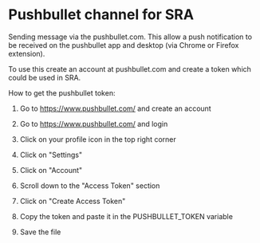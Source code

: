 # Pushbullet channel for SRA

Sending message via the pushbullet.com. This allow a push notification to be received on the pushbullet app and desktop
(via Chrome or Firefox extension).

To use this create an account at pushbullet.com and create a token which could be used in SRA.

How to get the pushbullet token:

1. Go to https://www.pushbullet.com/ and create an account

2. Go to https://www.pushbullet.com/ and login

3. Click on your profile icon in the top right corner

4. Click on "Settings"

5. Click on "Account"

6. Scroll down to the "Access Token" section

7. Click on "Create Access Token"

8. Copy the token and paste it in the PUSHBULLET_TOKEN variable

9. Save the file